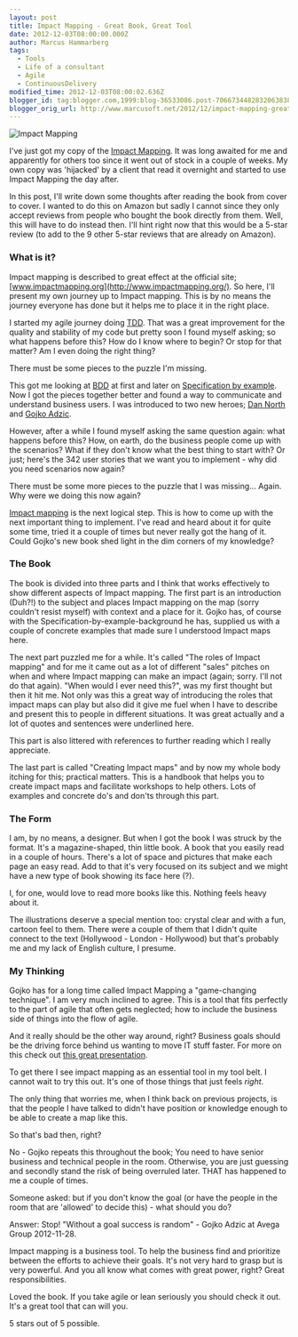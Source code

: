 ```yaml
---
layout: post
title: Impact Mapping - Great Book, Great Tool
date: 2012-12-03T08:00:00.000Z
author: Marcus Hammarberg
tags:
  - Tools
  - Life of a consultant
  - Agile
  - ContinuousDelivery
modified_time: 2012-12-03T08:00:02.636Z
blogger_id: tag:blogger.com,1999:blog-36533086.post-7066734482832063838
blogger_orig_url: http://www.marcusoft.net/2012/12/impact-mapping-great-book-great-tool.html
---
```


![Impact Mapping](http://impactmapping.org/site/cover500.png)

I've just got my copy of the [Impact Mapping](http://impactmapping.org/book.php). It was long awaited for me and apparently for others too since it went out of stock in a couple of weeks. My own copy was 'hijacked' by a client that read it overnight and started to use Impact Mapping the day after.

In this post, I'll write down some thoughts after reading the book from cover to cover. I wanted to do this on Amazon but sadly I cannot since they only accept reviews from people who bought the book directly from them. Well, this will have to do instead then. I'll hint right now that this would be a 5-star review (to add to the 9 other 5-star reviews that are already on Amazon).

### What is it?

Impact mapping is described to great effect at the official site; [www.impactmapping.org](http://www.impactmapping.org/). So here, I'll present my own journey up to Impact mapping. This is by no means the journey everyone has done but it helps me to place it in the right place.

I started my agile journey doing [TDD](http://en.wikipedia.org/wiki/Test-driven_development). That was a great improvement for the quality and stability of my code but pretty soon I found myself asking; so what happens before this? How do I know where to begin? Or stop for that matter? Am I even doing the right thing?

There must be some pieces to the puzzle I'm missing.

This got me looking at [BDD](http://dannorth.net/introducing-bdd/) at first and later on [Specification by example](http://specificationbyexample.com/). Now I got the pieces together better and found a way to communicate and understand business users. I was introduced to two new heroes; [Dan North](http://dannorth.net/) and [Gojko Adzic](http://gojko.net/).

However, after a while I found myself asking the same question again: what happens before this? How, on earth, do the business people come up with the scenarios? What if they don't know what the best thing to start with? Or just; here's the 342 user stories that we want you to implement - why did you need scenarios now again?

There must be some more pieces to the puzzle that I was missing...
Again. Why were we doing this now again?

[Impact mapping](http://www.impactmapping.org/) is the next logical step. This is how to come up with the next important thing to implement. I've read and heard about it for quite some time, tried it a couple of times but never really got the hang of it. Could Gojko's new book shed light in the dim corners of my knowledge?

### The Book

The book is divided into three parts and I think that works effectively to show different aspects of Impact mapping. The first part is an introduction (Duh?!) to the subject and places Impact mapping on the map (sorry couldn't resist myself) with context and a place for it. Gojko has, of course with the Specification-by-example-background he has, supplied us with a couple of concrete examples that made sure I understood Impact maps here.

The next part puzzled me for a while. It's called "The roles of Impact mapping" and for me it came out as a lot of different "sales" pitches on when and where Impact mapping can make an impact (again; sorry. I'll not do that again). "When would I ever need this?", was my first thought but then it hit me. Not only was this a great way of introducing the roles that impact maps can play but also did it give me fuel when I have to describe and present this to people in different situations. It was great actually and a lot of quotes and sentences were underlined here.

This part is also littered with references to further reading which I really appreciate.

The last part is called "Creating Impact maps" and by now my whole body itching for this; practical matters. This is a handbook that helps you to create impact maps and facilitate workshops to help others. Lots of examples and concrete do's and don'ts through this part.

### The Form

I am, by no means, a designer. But when I got the book I was struck by the format. It's a magazine-shaped, thin little book. A book that you easily read in a couple of hours. There's a lot of space and pictures that make each page an easy read. Add to that it's very focused on its subject and we might have a new type of book showing its face here (?).

I, for one, would love to read more books like this. Nothing feels heavy about it.

The illustrations deserve a special mention too: crystal clear and with a fun, cartoon feel to them. There were a couple of them that I didn't quite connect to the text (Hollywood - London - Hollywood) but that's probably me and my lack of English culture, I presume.

### My Thinking

Gojko has for a long time called Impact Mapping a "game-changing technique". I am very much inclined to agree. This is a tool that fits perfectly to the part of agile that often gets neglected; how to include the business side of things into the flow of agile.

And it really should be the other way around, right? Business goals should be the driving force behind us wanting to move IT stuff faster. For more on this check out [this great presentation](http://skillsmatter.com/podcast/home/make-impact-not-software).

To get there I see impact mapping as an essential tool in my tool belt. I cannot wait to try this out. It's one of those things that just feels *right*.

The only thing that worries me, when I think back on previous projects, is that the people I have talked to didn't have position or knowledge enough to be able to create a map like this.

So that's bad then, right?

No - Gojko repeats this throughout the book; You need to have senior business and technical people in the room. Otherwise, you are just guessing and secondly stand the risk of being overruled later. THAT has happened to me a couple of times.

Someone asked: but if you don't know the goal (or have the people in the room that are 'allowed' to decide this) - what should you do?

Answer: Stop! "Without a goal success is random" - Gojko Adzic at Avega Group 2012-11-28.

Impact mapping is a business tool. To help the business find and prioritize between the efforts to achieve their goals. It's not very hard to grasp but is very powerful. And you all know what comes with great power, right? Great responsibilities.

Loved the book. If you take agile or lean seriously you should check it out. It's a great tool that can will you.

5 stars out of 5 possible.
